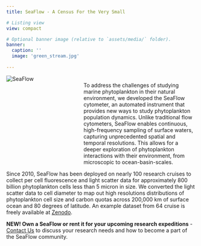 ```yaml
---
title: SeaFlow - A Census For the Very Small

# Listing view
view: compact

# Optional banner image (relative to `assets/media/` folder).
banner:
  caption: ''
  image: 'green_stream.jpg'
  
---
```

<div style="display: flex;">
  <div style="width: 400%; margin-right: 30px"> 
    <img src="Avatar.png" alt="SeaFlow"> 
  </div>
  <div>
  <br>
    To address the challenges of studying marine phytoplankton in their natural environment, we developed the SeaFlow cytometer, an automated instrument that provides new ways to study phytoplankton population dynamics. Unlike traditional flow cytometers, SeaFlow enables continuous, high-frequency sampling of surface waters, capturing unprecedented spatial and temporal resolutions. This allows for a deeper exploration of phytoplankton interactions with their environment, from microscopic to ocean-basin-scales.
  </div>
</div>

Since 2010, SeaFlow has been deployed on nearly 100 research cruises to collect per cell fluorescence and light scatter data for approximately 800 billion phytoplankton cells less than 5 micron in size. We converted the light scatter data to cell diameter to map out high resolutions distributions of phytoplankton cell size and carbon quotas across 200,000 km of surface ocean and 80 degrees of latitude.  An example dataset from 64 cruise is freely available at [Zenodo](https://doi.org/10.5281/zenodo.2678021.).

**NEW! Own a SeaFlow or rent it for your upcoming research expeditions** - [Contact Us](mailto:ribalet@uw.edu) to discuss your research needs and how to become a part of the SeaFlow community.

<br>